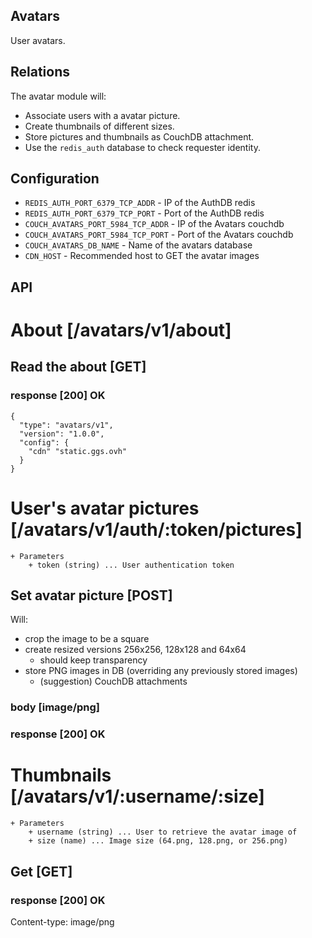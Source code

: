 Avatars
-----------

User avatars.

Relations
---------

The avatar module will:

 * Associate users with a avatar picture.
 * Create thumbnails of different sizes.
 * Store pictures and thumbnails as CouchDB attachment.
 * Use the `redis_auth` database to check requester identity.

Configuration
-------------

 * `REDIS_AUTH_PORT_6379_TCP_ADDR` - IP of the AuthDB redis
 * `REDIS_AUTH_PORT_6379_TCP_PORT` - Port of the AuthDB redis
 * `COUCH_AVATARS_PORT_5984_TCP_ADDR` - IP of the Avatars couchdb
 * `COUCH_AVATARS_PORT_5984_TCP_PORT` - Port of the Avatars couchdb
 * `COUCH_AVATARS_DB_NAME` - Name of the avatars database
 * `CDN_HOST` - Recommended host to GET the avatar images

API
---

# About [/avatars/v1/about]

## Read the about [GET]

### response [200] OK

    {
      "type": "avatars/v1",
      "version": "1.0.0",
      "config": {
        "cdn" "static.ggs.ovh"
      }
    }

# User's avatar pictures [/avatars/v1/auth/:token/pictures]

    + Parameters
        + token (string) ... User authentication token

## Set avatar picture [POST]

Will:

 * crop the image to be a square
 * create resized versions 256x256, 128x128 and 64x64
   * should keep transparency
 * store PNG images in DB (overriding any previously stored images)
   * (suggestion) CouchDB attachments

### body [image/png]

### response [200] OK

# Thumbnails [/avatars/v1/:username/:size]

    + Parameters
        + username (string) ... User to retrieve the avatar image of
        + size (name) ... Image size (64.png, 128.png, or 256.png)

## Get [GET]

### response [200] OK

Content-type: image/png
